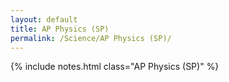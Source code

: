 ```yaml
---
layout: default
title: AP Physics (SP)
permalink: /Science/AP Physics (SP)/
---
```


{% include notes.html class="AP Physics (SP)" %}